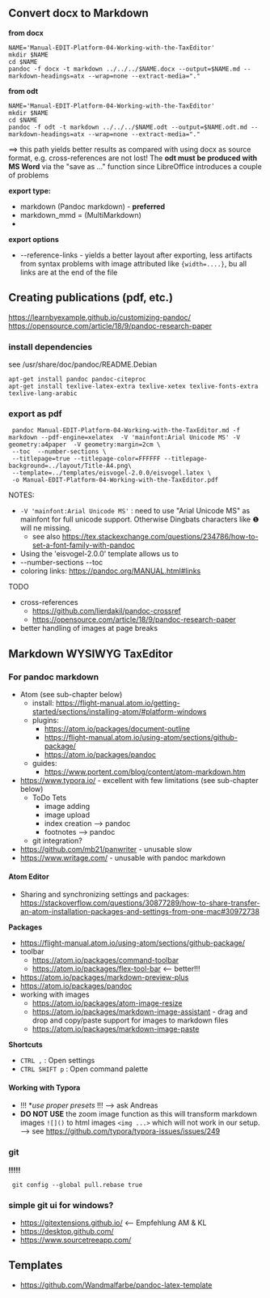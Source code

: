 ## Convert docx to Markdown


**from docx**

    NAME='Manual-EDIT-Platform-04-Working-with-the-TaxEditor'
    mkdir $NAME
    cd $NAME
    pandoc -f docx -t markdown ../../../$NAME.docx --output=$NAME.md --markdown-headings=atx --wrap=none --extract-media="."

**from odt**

    NAME='Manual-EDIT-Platform-04-Working-with-the-TaxEditor'
    mkdir $NAME
    cd $NAME
    pandoc -f odt -t markdown ../../../$NAME.odt --output=$NAME.odt.md --markdown-headings=atx --wrap=none --extract-media="."

==> this path yields better results as compared with using docx as source format, e.g. cross-references are not lost! The **odt must be produced with MS Word**  via the "save as ..." function since LibreOffice introduces a couple of problems


**export type:**

* markdown (Pandoc markdown) - **preferred**
* markdown_mmd = (MultiMarkdown)
*

**export options**

* --reference-links - yields a better layout after exporting, less artifacts from syntax problems with image attributed like `{width=....}`, bu all links are at the end of the file

## Creating publications (pdf, etc.)

https://learnbyexample.github.io/customizing-pandoc/
https://opensource.com/article/18/9/pandoc-research-paper

### install dependencies

see /usr/share/doc/pandoc/README.Debian

    apt-get install pandoc pandoc-citeproc
    apt-get install texlive-latex-extra texlive-xetex texlive-fonts-extra texlive-lang-arabic

### export as pdf

     pandoc Manual-EDIT-Platform-04-Working-with-the-TaxEditor.md -f markdown --pdf-engine=xelatex  -V 'mainfont:Arial Unicode MS' -V geometry:a4paper  -V geometry:margin=2cm \
     --toc  --number-sections \
     --titlepage=true --titlepage-color=FFFFFF --titlepage-background=../layout/Title-A4.png\
     --template=../templates/eisvogel-2.0.0/eisvogel.latex \
     -o Manual-EDIT-Platform-04-Working-with-the-TaxEditor.pdf

NOTES:

* `-V 'mainfont:Arial Unicode MS'` : need to use "Arial Unicode MS" as mainfont for full unicode support. Otherwise Dingbats characters like ❶ will ne missing.
  * see also https://tex.stackexchange.com/questions/234786/how-to-set-a-font-family-with-pandoc
* Using the 'eisvogel-2.0.0' template allows us to
* --number-sections --toc
* coloring links: https://pandoc.org/MANUAL.html#links

TODO

* cross-references
    * https://github.com/lierdakil/pandoc-crossref
    * https://opensource.com/article/18/9/pandoc-research-paper
* better handling of images at page breaks


## Markdown WYSIWYG TaxEditor

### For pandoc markdown

* Atom  (see sub-chapter below)
    * install: https://flight-manual.atom.io/getting-started/sections/installing-atom/#platform-windows
    * plugins:
        * https://atom.io/packages/document-outline
        * https://flight-manual.atom.io/using-atom/sections/github-package/
        * https://atom.io/packages/pandoc   
    * guides:
        * https://www.portent.com/blog/content/atom-markdown.htm
* https://www.typora.io/ - excellent with few limitations (see sub-chapter below)
    * ToDo Tets
        * image adding
        * image upload
        * index creation --> pandoc
        * footnotes --> pandoc
    * git integration?
* https://github.com/mb21/panwriter - unusable slow
* https://www.writage.com/ - unusable with pandoc markdown

#### Atom Editor

* Sharing and synchronizing settings and packages: https://stackoverflow.com/questions/30877289/how-to-share-transfer-an-atom-installation-packages-and-settings-from-one-mac#30972738

**Packages**

* https://flight-manual.atom.io/using-atom/sections/github-package/
* toolbar 
    * https://atom.io/packages/command-toolbar
    * https://atom.io/packages/flex-tool-bar <-- better!!!
* https://atom.io/packages/markdown-preview-plus
* https://atom.io/packages/pandoc
* working with images
    * https://atom.io/packages/atom-image-resize 
    * https://atom.io/packages/markdown-image-assistant -  drag and drop and copy/paste support for images to markdown files
    * https://atom.io/packages/markdown-image-paste
    

**Shortcuts**

* `CTRL ,` : Open settings
* `CTRL SHIFT p` : Open command palette

#### Working with Typora

* !!! **use proper presets* !!! --> ask Andreas
* **DO NOT USE** the zoom image function as this will transform  markdown images `![]()` to html images `<img ...>` which will not work in our setup. --> see https://github.com/typora/typora-issues/issues/249

### git

**!!!!!**

~~~
 git config --global pull.rebase true
~~~


### simple git ui for windows?

* https://gitextensions.github.io/ <-- Empfehlung AM & KL
* https://desktop.github.com/
* https://www.sourcetreeapp.com/


## Templates

* https://github.com/Wandmalfarbe/pandoc-latex-template
